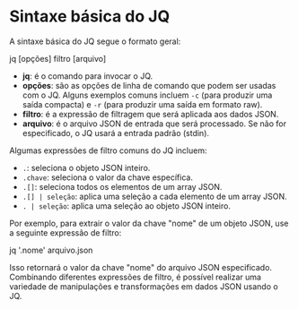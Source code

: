 # Sintaxe básica do JQ

A sintaxe básica do JQ segue o formato geral:

jq [opções] filtro [arquivo]

- **jq**: é o comando para invocar o JQ.
- **opções**: são as opções de linha de comando que podem ser usadas com o JQ. Alguns exemplos comuns incluem `-c` (para produzir uma saída compacta) e `-r` (para produzir uma saída em formato raw).
- **filtro**: é a expressão de filtragem que será aplicada aos dados JSON.
- **arquivo**: é o arquivo JSON de entrada que será processado. Se não for especificado, o JQ usará a entrada padrão (stdin).

Algumas expressões de filtro comuns do JQ incluem:

- `.`: seleciona o objeto JSON inteiro.
- `.chave`: seleciona o valor da chave específica.
- `.[]`: seleciona todos os elementos de um array JSON.
- `.[] | seleção`: aplica uma seleção a cada elemento de um array JSON.
- `. | seleção`: aplica uma seleção ao objeto JSON inteiro.

Por exemplo, para extrair o valor da chave "nome" de um objeto JSON, use a seguinte expressão de filtro:

jq '.nome' arquivo.json

Isso retornará o valor da chave "nome" do arquivo JSON especificado. Combinando diferentes expressões de filtro, é possível realizar uma variedade de manipulações e transformações em dados JSON usando o JQ.